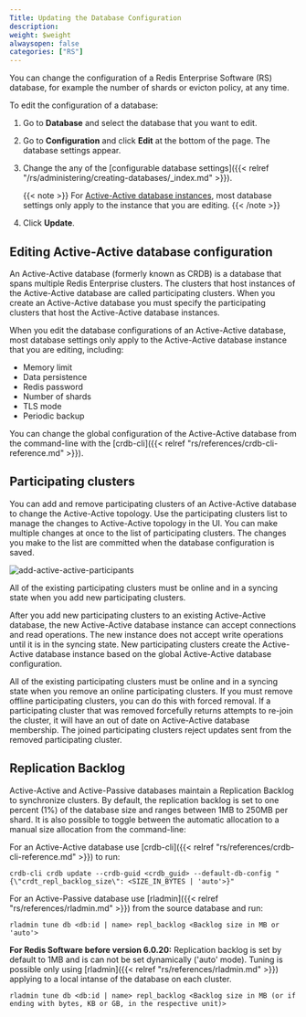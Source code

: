 ```yaml
---
Title: Updating the Database Configuration
description:
weight: $weight
alwaysopen: false
categories: ["RS"]
---
```

You can change the configuration of a Redis Enterprise Software (RS) database, for example the number of shards or evicton policy, at any time.<!--more-->

To edit the configuration of a database:

1. Go to **Database** and select the database that you want to edit.
1. Go to **Configuration** and click **Edit** at the bottom of the page.
    The database settings appear.
1. Change the any of the [configurable database settings]({{< relref "/rs/administering/creating-databases/_index.md" >}}).

    {{< note >}}
For [Active-Active database instances](#updating-crdb-configuration), most database settings only apply to the instance that you are editing.
    {{< /note >}}

1. Click **Update**.

## Editing Active-Active database configuration

An Active-Active database (formerly known as CRDB) is a database that spans multiple Redis Enterprise clusters.
The clusters that host instances of the Active-Active database are called participating clusters.
When you create an Active-Active database you must specify the participating clusters that host the Active-Active database instances.

When you edit the database configurations of an Active-Active database,
most database settings only apply to the Active-Active database instance that you are editing, including:

- Memory limit
- Data persistence
- Redis password
- Number of shards
- TLS mode
- Periodic backup

You can change the global configuration of the Active-Active database from the command-line with the [crdb-cli]({{< relref "rs/references/crdb-cli-reference.md" >}}).

## Participating clusters

You can add and remove participating clusters of an Active-Active database to change the Active-Active topology.
Use the participating clusters list to manage the changes to Active-Active topology in the UI.
You can make multiple changes at once to the list of participating clusters.
The changes you make to the list are committed when the database configuration is saved.

![add-active-active-participants](/images/rs/add-active-active-participants.png)

All of the existing participating clusters must be online and in a syncing state when you add new participating clusters.

After you add new participating clusters to an existing Active-Active database,
the new Active-Active database instance can accept connections and read operations.
The new instance does not accept write operations until it is in the syncing state.
New participating clusters create the Active-Active database instance based on the global Active-Active database configuration.

All of the existing participating clusters must be online and in a syncing state when you remove an online participating clusters.
If you must remove offline participating clusters, you can do this with forced removal.
If a participating cluster that was removed forcefully returns attempts to re-join the cluster,
it will have an out of date on Active-Active database membership.
The joined participating clusters reject updates sent from the removed participating cluster.

## Replication Backlog

Active-Active and Active-Passive databases maintain a Replication Backlog to synchronize clusters.
By default, the replication backlog is set to one percent (1%) of the database size and ranges between 1MB to 250MB per shard.
It is also possible to toggle between the automatic allocation to a manual size allocation from the command-line:

For an Active-Active database use [crdb-cli]({{< relref "rs/references/crdb-cli-reference.md" >}}) to run:
```text
crdb-cli crdb update --crdb-guid <crdb_guid> --default-db-config "{\"crdt_repl_backlog_size\": <SIZE_IN_BYTES | 'auto'>}"
```

For an Active-Passive database use [rladmin]({{< relref "rs/references/rladmin.md" >}}) from the source database and run:
```text
rladmin tune db <db:id | name> repl_backlog <Backlog size in MB or 'auto'>
```

**For Redis Software before version 6.0.20:**
Replication backlog is set by default to 1MB and is can not be set dynamically ('auto' mode).
Tuning is possible only using [rladmin]({{< relref "rs/references/rladmin.md" >}}) applying to a local intanse of the database on each cluster.
```text
rladmin tune db <db:id | name> repl_backlog <Backlog size in MB (or if ending with bytes, KB or GB, in the respective unit)>
```
